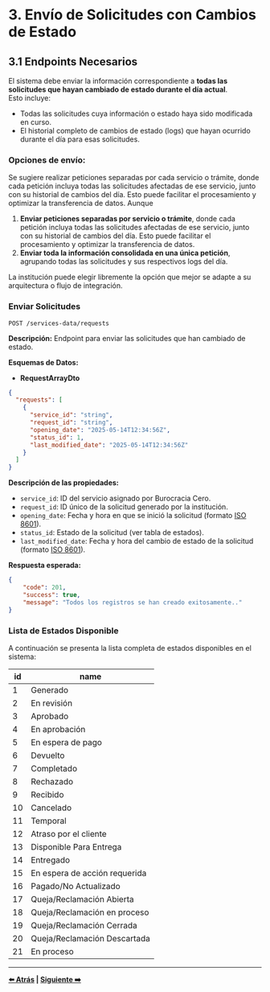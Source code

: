 # 3. Envío de Solicitudes con Cambios de Estado

## 3.1 Endpoints Necesarios

El sistema debe enviar la información correspondiente a **todas las solicitudes que hayan cambiado de estado durante el día actual**.  
Esto incluye:

- Todas las solicitudes cuya información o estado haya sido modificada en curso.
- El historial completo de cambios de estado (logs) que hayan ocurrido durante el día para esas solicitudes.

### Opciones de envío:
Se sugiere realizar peticiones separadas por cada servicio o trámite, donde cada petición incluya todas las solicitudes afectadas de ese servicio, junto con su historial de cambios del día. Esto puede facilitar el procesamiento y optimizar la transferencia de datos. Aunque

1. **Enviar peticiones separadas por servicio o trámite**, donde cada petición incluya todas las solicitudes afectadas de ese servicio, junto con su historial de cambios del día. Esto puede facilitar el procesamiento y optimizar la transferencia de datos.
2. **Enviar toda la información consolidada en una única petición**, agrupando todas las solicitudes y sus respectivos logs del día.

La institución puede elegir libremente la opción que mejor se adapte a su arquitectura o flujo de integración.


### Enviar Solicitudes

```http
POST /services-data/requests
```

**Descripción:** Endpoint para enviar las solicitudes que han cambiado de estado.

**Esquemas de Datos:**

- **RequestArrayDto**

```json
{
  "requests": [
    {
      "service_id": "string",
      "request_id": "string",
      "opening_date": "2025-05-14T12:34:56Z",
      "status_id": 1,
      "last_modified_date": "2025-05-14T12:34:56Z"
    }
  ]
}
```

**Descripción de las propiedades:**

- `service_id`: ID del servicio asignado por Burocracia Cero.
- `request_id`: ID único de la solicitud generado por la institución.
- `opening_date`: Fecha y hora en que se inició la solicitud (formato [ISO 8601](https://en.wikipedia.org/wiki/ISO_8601)).
- `status_id`: Estado de la solicitud (ver tabla de estados).
- `last_modified_date`: Fecha y hora del cambio de estado de la solicitud (formato [ISO 8601](https://en.wikipedia.org/wiki/ISO_8601)).

**Respuesta esperada:**

```json
{
    "code": 201,
    "success": true,
    "message": "Todos los registros se han creado exitosamente.."
}
```

### Lista de Estados Disponible

A continuación se presenta la lista completa de estados disponibles en el sistema:

| id  | name                               |
|-----|------------------------------------|
| 1   | Generado                           |
| 2   | En revisión                        |
| 3   | Aprobado                           |
| 4   | En aprobación                      |
| 5   | En espera de pago                  |
| 6   | Devuelto                           |
| 7   | Completado                         |
| 8   | Rechazado                          |
| 9   | Recibido                           |
| 10  | Cancelado                          |
| 11  | Temporal                           |
| 12  | Atraso por el cliente              |
| 13  | Disponible Para Entrega            |
| 14  | Entregado                          |
| 15  | En espera de acción requerida      |
| 16  | Pagado/No Actualizado              |
| 17  | Queja/Reclamación Abierta          |
| 18  | Queja/Reclamación en proceso       |
| 19  | Queja/Reclamación Cerrada          |
| 20  | Queja/Reclamación Descartada       |
| 21  | En proceso                         |

---

**[⬅️ Atrás](02-comunicar-burocracia-cero.md) | [Siguiente ➡️](04-envio-informacion-intervalos.md)**

